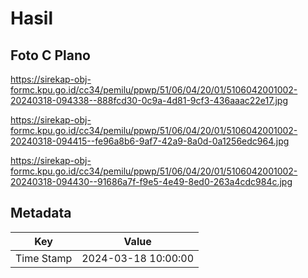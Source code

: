 # Hasil

## Foto C Plano

https://sirekap-obj-formc.kpu.go.id/cc34/pemilu/ppwp/51/06/04/20/01/5106042001002-20240318-094338--888fcd30-0c9a-4d81-9cf3-436aaac22e17.jpg

https://sirekap-obj-formc.kpu.go.id/cc34/pemilu/ppwp/51/06/04/20/01/5106042001002-20240318-094415--fe96a8b6-9af7-42a9-8a0d-0a1256edc964.jpg

https://sirekap-obj-formc.kpu.go.id/cc34/pemilu/ppwp/51/06/04/20/01/5106042001002-20240318-094430--91686a7f-f9e5-4e49-8ed0-263a4cdc984c.jpg


## Metadata

| Key        | Value               |
| ---------- | ------------------- |
| Time Stamp | 2024-03-18 10:00:00 |



